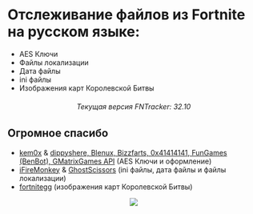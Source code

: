 # Отслеживание файлов из Fortnite на русском языке:
- AES Ключи
- Файлы локализации
- Дата файлы
- ini файлы
- Изображения карт Королевской Битвы

<h6 align="center">Текущая версия FNTracker: 32.10</h4>

## Огромное спасибо

- [kem0x](https://github.com/kem0x/Fortnite-Aes-Keys-Archive) & [dippyshere, Blenux, Bizzfarts, 0x41414141, FunGames (BenBot), GMatrixGames API](https://github.com/dippyshere/fortnite-aes-archive) (AES Ключи и оформление)
- [iFireMonkey](https://github.com/iFireMonkey/FortniteTracker) & [GhostScissors](https://github.com/GhostScissors/Fort-Tracker) (ini файлы, дата файлы и файлы локализации)
- [fortnitegg](https://fortnite.gg/map-evolution) (изображения карт Королевской Битвы)

<p align="center">
  </a>
  <a href="https://discord.gg/4ChcNKndEc">
      <img src="https://img.shields.io/discord/786169051880751104.svg?label=Discord&logo=discord&color=778cd4">
  </a>
</p>
